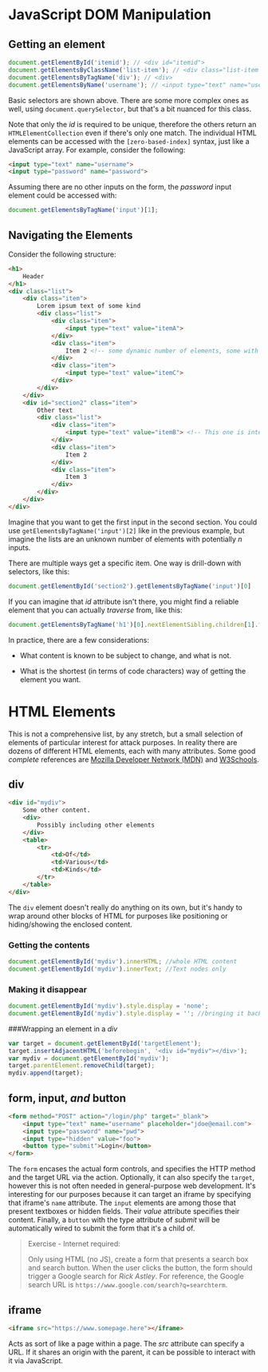 # JavaScript DOM Manipulation

## Getting an element

```javascript
document.getElementById('itemid'); // <div id="itemid">
document.getElementsByClassName('list-item'); // <div class="list-item even">
document.getElementsByTagName('div'); // <div>
document.getElementsByName('username'); // <input type="text" name="username">
```

Basic selectors are shown above. There are some more complex ones as well, using `document.querySelector`, but that's a bit nuanced for this class.

Note that only the *id* is required to be unique, therefore the others return an `HTMLElementCollection` even if there's only one match.  The individual HTML elements can be accessed with the `[zero-based-index]` syntax, just like a JavaScript array. For example, consider the following:

```html
<input type="text" name="username">
<input type="password" name="password">
```

 Assuming there are no other inputs on the form, the *password* input element could be accessed with:

```javascript
document.getElementsByTagName('input')[1];
```



## Navigating the Elements

Consider the following structure:

```html
<h1>
    Header
</h1>
<div class="list">
    <div class="item">
        Lorem ipsum text of some kind
        <div class="list">
            <div class="item">
                <input type="text" value="itemA">
            </div>
            <div class="item">
                Item 2 <!-- some dynamic number of elements, some with inputs, some without -->
            </div>
            <div class="item">
                <input type="text" value="itemC">
            </div>
        </div>
    </div>
    <div id="section2" class="item">
        Other text
        <div class="list">
            <div class="item">
                <input type="text" value="itemB"> <!-- This one is interesting -->
            </div>
            <div class="item">
                Item 2
            </div>
            <div class="item">
                Item 3
            </div>
        </div>
    </div>
</div>
```

Imagine that you want to get the first input in the second section. You could use `getElementsByTagName('input')[2]` like in the previous example, but imagine the lists are an unknown number of elements with potentially *n* inputs. 

There are multiple ways get a specific item. One way is drill-down with selectors, like this:

```javascript
document.getElementById('section2').getElementsByTagName('input')[0]
```

If you can imagine that *id* attribute isn't there, you might find a reliable element that you can actually *traverse* from, like this:

```javascript
document.getElementsByTagName('h1')[0].nextElementSibling.children[1].firstElementChild.firstElementChild.firstElementChild
```

In practice, there are a few considerations:

- What content is known to be subject to change, and what is not.

- What is the shortest (in terms of code characters) way of getting the element you want.

  

# HTML Elements

This is not a comprehensive list, by any stretch, but a small selection of elements of particular interest for attack purposes. In reality there are dozens of different HTML elements, each with many attributes. Some good *complete* references are [Mozilla Developer Network (MDN)](https://developer.mozilla.org/en-US/docs/Web/HTML) and [W3Schools](https://www.w3schools.com/html/).



## div

```html
<div id="mydiv">
    Some other content.
    <div>
        Possibly including other elements
    </div>
    <table>
        <tr>
        	<td>Of</td>
            <td>Various</td>
            <td>Kinds</td>
        </tr>
    </table>
</div>
```

The `div` element doesn't really do anything on its own, but it's handy to wrap around other blocks of HTML for purposes like positioning or hiding/showing the enclosed content.

### Getting the contents

```javascript
document.getElementById('mydiv').innerHTML; //whole HTML content
document.getElementById('mydiv').innerText; //Text nodes only
```

### Making it disappear

```javascript
document.getElementById('mydiv').style.display = 'none';
document.getElementById('mydiv').style.display = ''; //bringing it back (assuming default inline display)

```

###Wrapping an element in a *div*

```javascript
var target = document.getElementById('targetElement');
target.insertAdjacentHTML('beforebegin', '<div id="mydiv"></div>');
var mydiv = document.getElementById('mydiv');
target.parentElement.removeChild(target);
mydiv.append(target);
```





## form, input, *and* button

```html
<form method="POST" action="/login/php" target="_blank">
    <input type="text" name="username" placeholder="jdoe@email.com">
    <input type="password" name="pwd">
    <input type="hidden" value="foo">
    <button type="submit">Login</button>
</form>
```

The `form` encases the actual form controls, and specifies the HTTP method and the target URL via the action. Optionally, it can also specify the `target`, however this is not often needed in general-purpose web development. It's interesting for our purposes because it can target an iframe by specifying that iframe's `name` attribute. The `input` elements are among those that present textboxes or hidden fields. Their *value* attribute specifies their content. Finally, a `button` with the type attribute of *submit* will be automatically wired to submit the form that it's a child of.



> Exercise - Internet required:
>
> Only using HTML (no JS), create a form that presents a search box and search button. When the user clicks the button, the form should trigger a Google search for *Rick Astley*. For reference, the Google search URL is `https://www.google.com/search?q=searchterm`.



## iframe

```html
<iframe src="https://www.somepage.here"></iframe>
```

Acts as sort of like a page within a page. The *src* attribute can specify a URL. If it shares an origin with the parent, it can be possible to interact with it via JavaScript.

